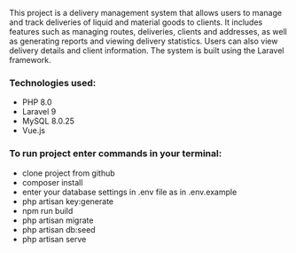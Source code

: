 This project is a delivery management system that allows users to manage and track deliveries of liquid and material goods to clients. It includes features such as managing routes, deliveries, clients and addresses, as well as generating reports and viewing delivery statistics. Users can also view delivery details and client information. The system is built using the Laravel framework.

### Technologies used:
- PHP 8.0
- Laravel 9
- MySQL 8.0.25
- Vue.js

### To run project enter commands in your terminal:
- clone project from github
- composer install
- enter your database settings in .env file as in .env.example
- php artisan key:generate
- npm run build
- php artisan migrate
- php artisan db:seed
- php artisan serve
